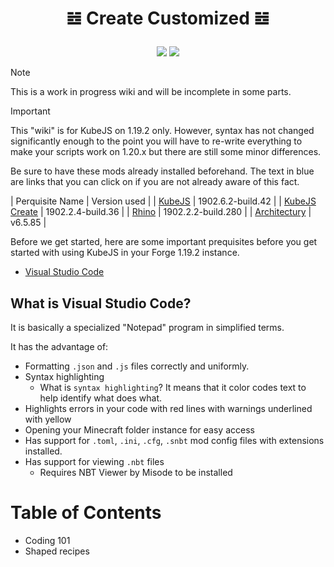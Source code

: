 # <p align="center" dir="auto">𝌤 Create Customized 𝌤</p>
<p align="center" dir="auto"><a href="https://"><img src="https://img.shields.io/badge/Available%20for-1.19.2%E2%94%831.18.2-orange"></a> <a href="https://"><img src="https://img.shields.io/badge/Liscense-MIT-blueviolet"></a></p>

> [!NOTE]
> This is a work in progress wiki and will be incomplete in some parts.

<!--

> [!NOTE]
> Highlights information that users should take into account, even when skimming.

> [!TIP]
> Optional information to help a user be more successful.

> [!IMPORTANT]
> Crucial information necessary for users to succeed.

> [!WARNING]
> Critical content demanding immediate user attention due to potential risks.

> [!CAUTION]
> Negative potential consequences of an action.

-->

> [!IMPORTANT]
> This "wiki" is for KubeJS on 1.19.2 only. However, syntax has not changed significantly enough to the point you will have to re-write everything to make your scripts work on 1.20.x but there are still some minor differences.

Be sure to have these mods already installed beforehand. The text in blue are links that you can click on if you are not already aware of this fact.

| Perquisite Name | Version used |
| [KubeJS](https://www.curseforge.com/minecraft/mc-mods/kubejs) | 1902.6.2-build.42 |
| [KubeJS Create](https://www.curseforge.com/minecraft/mc-mods/kubejs-create) | 1902.2.4-build.36 |
| [Rhino](https://www.curseforge.com/minecraft/mc-mods/rhino) | 1902.2.2-build.280 |
| [Architectury](https://www.curseforge.com/minecraft/mc-mods/architectury-api) | v6.5.85 |

Before we get started, here are some important prequisites before you get started with using KubeJS in your Forge 1.19.2 instance.

* [Visual Studio Code](https://code.visualstudio.com/)

## What is Visual Studio Code?

It is basically a specialized "Notepad" program in simplified terms.

It has the advantage of: 

- Formatting `.json` and `.js` files correctly and uniformly.
- Syntax highlighting
  - What is `syntax highlighting`? It means that it color codes text to help identify what does what.
- Highlights errors in your code with red lines with warnings underlined with yellow
- Opening your Minecraft folder instance for easy access
- Has support for `.toml`, `.ini`, `.cfg`, `.snbt` mod config files with extensions installed.
- Has support for viewing `.nbt` files
  - Requires NBT Viewer by Misode to be installed

# Table of Contents

- Coding 101
- Shaped recipes